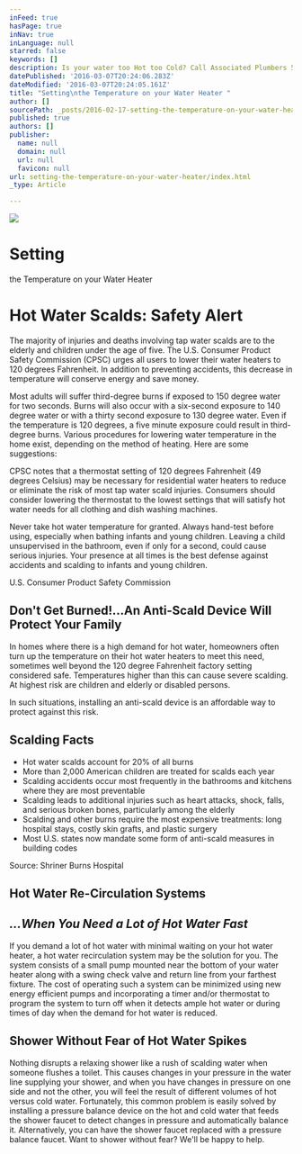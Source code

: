 ```yaml
---
inFeed: true
hasPage: true
inNav: true
inLanguage: null
starred: false
keywords: []
description: Is your water too Hot too Cold? Call Associated Plumbers 501-666-9483
datePublished: '2016-03-07T20:24:06.283Z'
dateModified: '2016-03-07T20:24:05.161Z'
title: "Setting\nthe Temperature on your Water Heater "
author: []
sourcePath: _posts/2016-02-17-setting-the-temperature-on-your-water-heater.md
published: true
authors: []
publisher:
  name: null
  domain: null
  url: null
  favicon: null
url: setting-the-temperature-on-your-water-heater/index.html
_type: Article

---
```

![](https://s3-us-west-2.amazonaws.com/the-grid-img/p/0969009a2b1a951f979421efef1bb029acb109af.jpg)

# Setting
the Temperature on your Water Heater 

# Hot Water Scalds: Safety Alert

The
majority of injuries and deaths involving tap water scalds are to the
elderly and children under the age of five. The U.S. Consumer Product
Safety Commission (CPSC) urges all users to lower their water heaters
to 120 degrees Fahrenheit. In addition to preventing accidents, this
decrease in temperature will conserve energy and save money.

Most
adults will suffer third-degree burns if exposed to 150 degree water
for two seconds. Burns will also occur with a six-second exposure to
140 degree water or with a thirty second exposure to 130 degree
water. Even if the temperature is 120 degrees, a five minute exposure
could result in third-degree burns. Various procedures for lowering
water temperature in the home exist, depending on the method of
heating. Here are some suggestions:

CPSC
notes that a thermostat setting of 120 degrees Fahrenheit (49 degrees
Celsius) may be necessary for residential water heaters to reduce or
eliminate the risk of most tap water scald injuries. Consumers should
consider lowering the thermostat to the lowest settings that will
satisfy hot water needs for all clothing and dish washing machines.

Never
take hot water temperature for granted. Always hand-test before
using, especially when bathing infants and young children. Leaving a
child unsupervised in the bathroom, even if only for a second, could
cause serious injuries. Your presence at all times is the best
defense against accidents and scalding to infants and young children.

U.S.
Consumer Product Safety Commission

## Don't Get Burned!...An Anti-Scald Device Will Protect Your Family

In homes where there is a high demand for hot water, homeowners often turn up the temperature on their hot water heaters to meet this need, sometimes well beyond the 120 degree Fahrenheit factory setting considered safe. Temperatures higher than this can cause severe scalding. At highest risk are children and elderly or disabled persons.

In such situations, installing an anti-scald device is an affordable way to protect against this risk.

## Scalding Facts

* Hot water scalds account for 20% of all burns
* More than 2,000 American children are treated for scalds each year
* Scalding accidents occur most frequently in the bathrooms and kitchens where they are most preventable
* Scalding leads to additional injuries such as heart attacks, shock, falls, and serious broken bones, particularly among the elderly
* Scalding and other burns require the most expensive treatments: long hospital stays, costly skin grafts, and plastic surgery
* Most U.S. states now mandate some form of anti-scald measures in building codes

Source: Shriner Burns Hospital

## Hot Water Re-Circulation Systems  

## _...When You Need a Lot of Hot Water Fast_

If you demand a lot of hot water with minimal waiting on your hot water heater, a hot water recirculation system may be the solution for you. The system consists of a small pump mounted near the bottom of your water heater along with a swing check valve and return line from your farthest fixture. The cost of operating such a system can be minimized using new energy efficient pumps and incorporating a timer and/or thermostat to program the system to turn off when it detects ample hot water or during times of day when the demand for hot water is reduced.

## Shower Without Fear of Hot Water Spikes

Nothing disrupts a relaxing shower like a rush of scalding water when someone flushes a toilet. This causes changes in your pressure in the water line supplying your shower, and when you have changes in pressure on one side and not the other, you will feel the result of different volumes of hot versus cold water. Fortunately, this common problem is easily solved by installing a pressure balance device on the hot and cold water that feeds the shower faucet to detect changes in pressure and automatically balance it. Alternatively, you can have the shower faucet replaced with a pressure balance faucet. Want to shower without fear? We'll be happy to help.